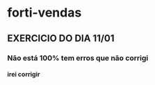 # forti-vendas

## EXERCICIO DO DIA 11/01

### Não está 100% tem erros que não corrigi 

#### irei corrigir 

